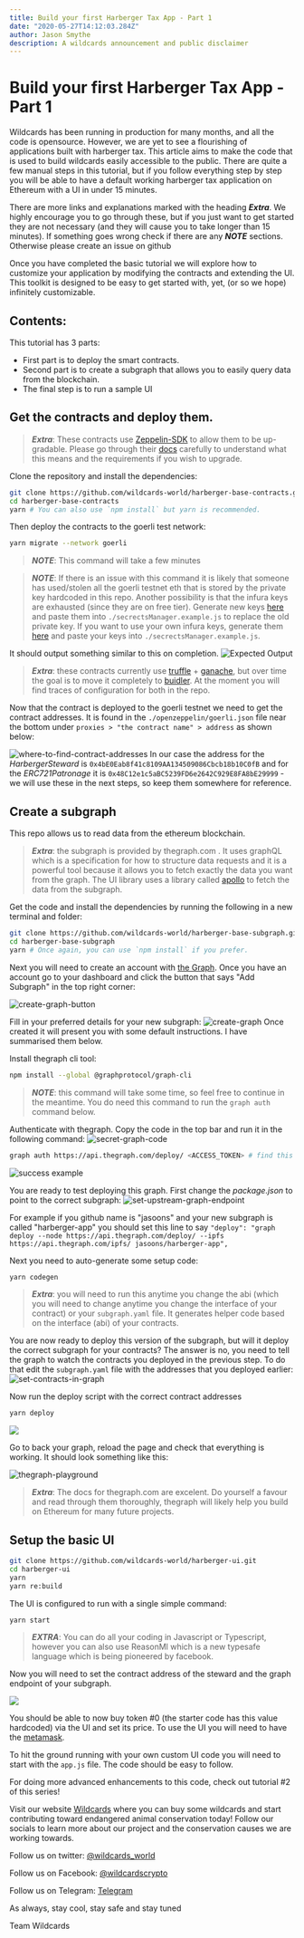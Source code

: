```yaml
---
title: Build your first Harberger Tax App - Part 1
date: "2020-05-27T14:12:03.284Z"
author: Jason Smythe
description: A wildcards announcement and public disclaimer
---
```


# Build your first Harberger Tax App - Part 1

Wildcards has been running in production for many months, and all the code is opensource. However, we are yet to see a flourishing of applications built with harberger tax. This article aims to make the code that is used to build wildcards easily accessible to the public. There are quite a few manual steps in this tutorial, but if you follow everything step by step you will be able to have a default working harberger tax application on Ethereum with a UI in under 15 minutes.

There are more links and explanations marked with the heading **_Extra_**. We highly encourage you to go through these, but if you just want to get started they are not necessary (and they will cause you to take longer than 15 minutes). If something goes wrong check if there are any **_NOTE_** sections. Otherwise please create an issue on github

Once you have completed the basic tutorial we will explore how to customize your application by modifying the contracts and extending the UI. This toolkit is designed to be easy to get started with, yet, (or so we hope) infinitely customizable.

## Contents:

This tutorial has 3 parts:

- First part is to deploy the smart contracts.
- Second part is to create a subgraph that allows you to easily query data from the blockchain.
- The final step is to run a sample UI

## Get the contracts and deploy them.

> **_Extra_**: These contracts use [Zeppelin-SDK](https://github.com/OpenZeppelin/openzeppelin-sdk) to allow them to be up-gradable. Please go through their [docs](https://openzeppelin.com/sdk/) carefully to understand what this means and the requirements if you wish to upgrade.

Clone the repository and install the dependencies:

```bash
git clone https://github.com/wildcards-world/harberger-base-contracts.git
cd harberger-base-contracts
yarn # You can also use `npm install` but yarn is recommended.
```

Then deploy the contracts to the goerli test network:

```bash
yarn migrate --network goerli
```

> **_NOTE_**: This command will take a few minutes

> **_NOTE_**: If there is an issue with this command it is likely that someone has used/stolen all the goerli testnet eth that is stored by the private key hardcoded in this repo. Another possibility is that the infura keys are exhausted (since they are on free tier). Generate new keys [here](https://iancoleman.io/bip39/) and paste them into `./secrectsManager.example.js` to replace the old private key. If you want to use your own infura keys, generate them [here](https://infura.io/) and paste your keys into `./secrectsManager.example.js`.

It should output something similar to this on completion.
![Expected Output](https://i.imgur.com/InsmRtH.png)

> **_Extra_**: these contracts currently use [truffle](https://www.trufflesuite.com/docs/truffle/reference/configuration) + [ganache](https://www.trufflesuite.com/ganache), but over time the goal is to move it completely to [buidler](https://buidler.dev/). At the moment you will find traces of configuration for both in the repo.

Now that the contract is deployed to the goerli testnet we need to get the contract addresses. It is found in the `./openzeppelin/goerli.json` file near the bottom under `proxies > "the contract name" > address` as shown below:

![where-to-find-contract-addresses](https://i.imgur.com/GrASHKv.png)
In our case the address for the _HarbergerSteward_ is `0x4bE0Eab8f41c8109AA134509086Cbcb18b10C0fB` and for the _ERC721Patronage_ it is `0x48C12e1c5aBC5239FD6e2642C929E8FA8bE29999` - we will use these in the next steps, so keep them somewhere for reference.

## Create a subgraph

This repo allows us to read data from the ethereum blockchain.

> **_Extra_**: the subgraph is provided by thegraph.com . It uses graphQL which is a specification for how to structure data requests and it is a powerful tool because it allows you to fetch exactly the data you want from the graph. The UI library uses a library called [apollo](https://www.apollographql.com/) to fetch the data from the subgraph.

Get the code and install the dependencies by running the following in a new terminal and folder:

```bash
git clone https://github.com/wildcards-world/harberger-base-subgraph.git
cd harberger-base-subgraph
yarn # Once again, you can use `npm install` if you prefer.
```

Next you will need to create an account with [the Graph](https://thegraph.com). Once you have an account go to your dashboard and click the button that says "Add Subgraph" in the top right corner:

![create-graph-button](https://i.imgur.com/PsaZYQa.png)

Fill in your preferred details for your new subgraph:
![create-graph](https://i.imgur.com/DEnfDNu.png)
Once created it will present you with some default instructions. I have summarised them below.

Install thegraph cli tool:

```bash
npm install --global @graphprotocol/graph-cli
```

> **_NOTE_**: this command will take some time, so feel free to continue in the meantime. You do need this command to run the `graph auth` command below.

Authenticate with thegraph. Copy the code in the top bar and run it in the following command:
![secret-graph-code](https://i.imgur.com/WlMCvdP.png)

```bash
graph auth https://api.thegraph.com/deploy/ <ACCESS_TOKEN> # find this access token as circled in the image above.
```

![success example](https://i.imgur.com/9v6fsfP.png)

You are ready to test deploying this graph. First change the _package.json_ to point to the correct subgraph:
![set-upstream-graph-endpoint](https://i.imgur.com/ptkktvU.png)

For example if you github name is "jasoons" and your new subgraph is called "harberger-app" you should set this line to say `"deploy": "graph deploy --node https://api.thegraph.com/deploy/ --ipfs https://api.thegraph.com/ipfs/ jasoons/harberger-app",`

Next you need to auto-generate some setup code:

```bash
yarn codegen
```

> **_Extra_**: you will need to run this anytime you change the abi (which you will need to change anytime you change the interface of your contract) or your `subgraph.yaml` file. It generates helper code based on the interface (abi) of your contracts.

You are now ready to deploy this version of the subgraph, but will it deploy the correct subgraph for your contracts? The answer is no, you need to tell the graph to watch the contracts you deployed in the previous step. To do that edit the `subgraph.yaml` file with the addresses that you deployed earlier:
![set-contracts-in-graph](https://i.imgur.com/57uJWiN.png)

Now run the deploy script with the correct contract addresses

```bash
yarn deploy
```

![](https://i.imgur.com/yyIGV4S.png)

Go to back your graph, reload the page and check that everything is working. It should look something like this:

![thegraph-playground](https://i.imgur.com/XUk7WyD.png)

> **_Extra_**: The docs for thegraph.com are excelent. Do yourself a favour and read through them thoroughly, thegraph will likely help you build on Ethereum for many future projects.

## Setup the basic UI

```bash
git clone https://github.com/wildcards-world/harberger-ui.git
cd harberger-ui
yarn
yarn re:build
```

The UI is configured to run with a single simple command:

```bash
yarn start
```

> **_EXTRA_**: You can do all your coding in Javascript or Typescript, however you can also use ReasonMl which is a new typesafe language which is being pioneered by facebook.

Now you will need to set the contract address of the steward and the graph endpoint of your subgraph.

![](https://i.imgur.com/1sseS1J.png)

You should be able to now buy token #0 (the starter code has this value hardcoded) via the UI and set its price. To use the UI you will need to have the [metamask](https://metamask.io/).

To hit the ground running with your own custom UI code you will need to start with the `app.js` file. The code should be easy to follow.

For doing more advanced enhancements to this code, check out tutorial #2 of this series!

Visit our website [Wildcards](https://wildcards.world) where you can buy some wildcards and start contributing toward endangered animal conservation today! Follow our socials to learn more about our project and the conservation causes we are working towards.

Follow us on twitter: [@wildcards_world](https://twitter.com/wildcards_world)

Follow us on Facebook: [@wildcardscrypto](https://www.facebook.com/wildcardscrypto)

Follow us on Telegram: [Telegram](https://t.me/wildcardsworld)

As always, stay cool, stay safe and stay tuned

Team Wildcards

